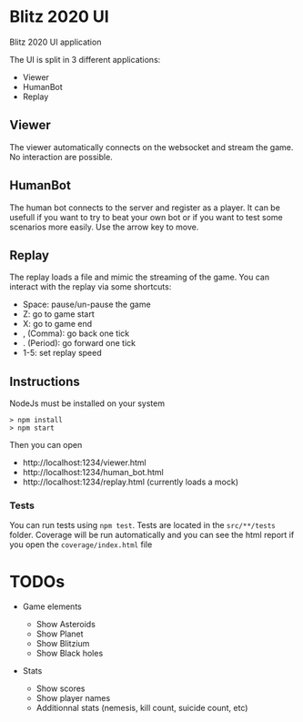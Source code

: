 # Blitz 2020 UI

Blitz 2020 UI application

The UI is split in 3 different applications:

-   Viewer
-   HumanBot
-   Replay

## Viewer

The viewer automatically connects on the websocket and stream the game. No interaction are possible.

## HumanBot

The human bot connects to the server and register as a player.
It can be usefull if you want to try to beat your own bot or if you want to test some scenarios more easily.
Use the arrow key to move.

## Replay

The replay loads a file and mimic the streaming of the game. You can interact with the replay via some shortcuts:

-   Space: pause/un-pause the game
-   Z: go to game start
-   X: go to game end
-   , (Comma): go back one tick
-   . (Period): go forward one tick
-   1-5: set replay speed

## Instructions

NodeJs must be installed on your system

```
> npm install
> npm start
```

Then you can open

-   http://localhost:1234/viewer.html
-   http://localhost:1234/human_bot.html
-   http://localhost:1234/replay.html (currently loads a mock)

### Tests

You can run tests using `npm test`. Tests are located in the `src/**/tests` folder.
Coverage will be run automatically and you can see the html report if you open the `coverage/index.html` file

# TODOs

-   Game elements

    -   Show Asteroids
    -   Show Planet
    -   Show Blitzium
    -   Show Black holes

-   Stats
    -   Show scores
    -   Show player names
    -   Additionnal stats (nemesis, kill count, suicide count, etc)
